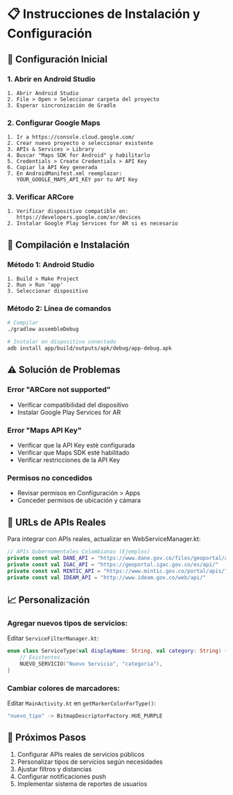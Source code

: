 # 📋 Instrucciones de Instalación y Configuración

## 🔧 Configuración Inicial

### 1. Abrir en Android Studio
```
1. Abrir Android Studio
2. File > Open > Seleccionar carpeta del proyecto
3. Esperar sincronización de Gradle
```

### 2. Configurar Google Maps
```
1. Ir a https://console.cloud.google.com/
2. Crear nuevo proyecto o seleccionar existente
3. APIs & Services > Library
4. Buscar "Maps SDK for Android" y habilitarlo
5. Credentials > Create Credentials > API Key
6. Copiar la API Key generada
7. En AndroidManifest.xml reemplazar:
   YOUR_GOOGLE_MAPS_API_KEY por tu API Key
```

### 3. Verificar ARCore
```
1. Verificar dispositivo compatible en:
   https://developers.google.com/ar/devices
2. Instalar Google Play Services for AR si es necesario
```

## 📱 Compilación e Instalación

### Método 1: Android Studio
```
1. Build > Make Project
2. Run > Run 'app'
3. Seleccionar dispositivo
```

### Método 2: Línea de comandos
```bash
# Compilar
./gradlew assembleDebug

# Instalar en dispositivo conectado
adb install app/build/outputs/apk/debug/app-debug.apk
```

## ⚠️ Solución de Problemas

### Error "ARCore not supported"
- Verificar compatibilidad del dispositivo
- Instalar Google Play Services for AR

### Error "Maps API Key"
- Verificar que la API Key esté configurada
- Verificar que Maps SDK esté habilitado
- Verificar restricciones de la API Key

### Permisos no concedidos
- Revisar permisos en Configuración > Apps
- Conceder permisos de ubicación y cámara

## 🔄 URLs de APIs Reales

Para integrar con APIs reales, actualizar en WebServiceManager.kt:

```kotlin
// APIs Gubernamentales Colombianas (Ejemplos)
private const val DANE_API = "https://www.dane.gov.co/files/geoportal/api/"
private const val IGAC_API = "https://geoportal.igac.gov.co/es/api/"
private const val MINTIC_API = "https://www.mintic.gov.co/portal/apis/"
private const val IDEAM_API = "http://www.ideam.gov.co/web/api/"
```

## 📈 Personalización

### Agregar nuevos tipos de servicios:
Editar `ServiceFilterManager.kt`:

```kotlin
enum class ServiceType(val displayName: String, val category: String) {
    // Existentes...
    NUEVO_SERVICIO("Nuevo Servicio", "categoria"),
}
```

### Cambiar colores de marcadores:
Editar `MainActivity.kt` en `getMarkerColorForType()`:

```kotlin
"nuevo_tipo" -> BitmapDescriptorFactory.HUE_PURPLE
```

## 🚀 Próximos Pasos

1. Configurar APIs reales de servicios públicos
2. Personalizar tipos de servicios según necesidades
3. Ajustar filtros y distancias
4. Configurar notificaciones push
5. Implementar sistema de reportes de usuarios
